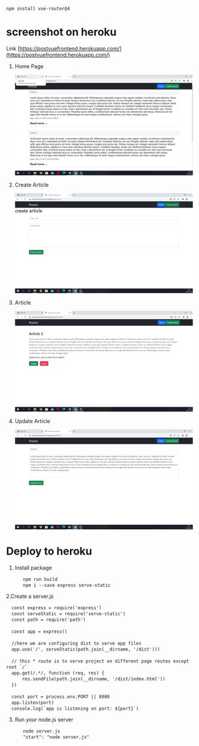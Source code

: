 
```
npm install vue-router@4
```

screenshot on heroku
====
Link [https://postvuefrontend.herokuapp.com/](https://postvuefrontend.herokuapp.com/)


1. Home Page

   ![](./src/assets/home.png)
   
2. Create Article

   ![](./src/assets/create_article.png)

3. Article

   ![](./src/assets/article.png)
   
4. Update Article

   ![](./src/assets/update_article.png)


Deploy to heroku
====

1. Install package

          npm run build
          npm i --save express serve-static


2.Create a server.js

      const express = require('express')
      const serveStatic = require('serve-static')
      const path = require('path')
      
      const app = express()
      
      //here we are configuring dist to serve app files
      app.use('/', serveStatic(path.join(__dirname, '/dist')))
      
      // this * route is to serve project on different page routes except root `/`
      app.get(/.*/, function (req, res) {
          res.sendFile(path.join(__dirname, '/dist/index.html'))
      })
      
      const port = process.env.PORT || 8080
      app.listen(port)
      console.log(`app is listening on port: ${port}`)


3. Run your node.js server

          node server.js
          "start": "node server.js"